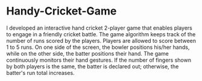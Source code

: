 # Handy-Cricket-Game

I developed an interactive hand cricket 2-player game that enables players to engage in a friendly cricket battle. The game algorithm keeps track of the number of runs scored by the players. Players are allowed to score between 1 to 5 runs. On one side of the screen, the bowler positions his/her hands, while on the other side, the batter positions their hand. The game continuously monitors their hand gestures. If the number of fingers shown by both players is the same, the batter is declared out; otherwise, the batter's run total increases.
